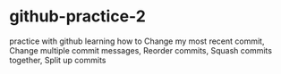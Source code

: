 # github-practice-2
practice with github learning how to Change my most recent commit, Change multiple commit messages, Reorder commits, Squash commits together, Split up commits
